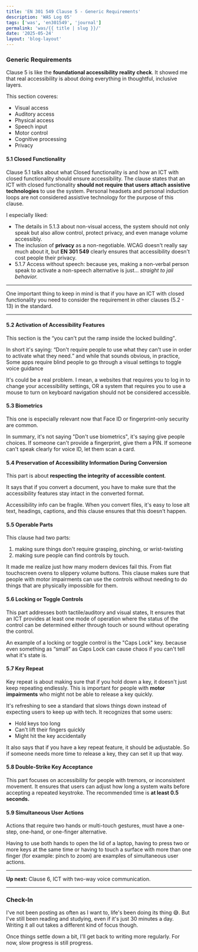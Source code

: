 ```yaml
---
title: 'EN 301 549 Clause 5 - Generic Requirements'
description: 'WAS Log 05'
tags: ['was', 'en301549', 'journal']
permalink: 'was/{{ title | slug }}/'
date: '2025-05-24'
layout: 'blog-layout'
---
```


<div class="blog">
  <h3>Generic Requirements</h3>

  <p>Clause 5 is like the <strong>foundational accessibility reality check</strong>. It showed me that real
    accessibility is about doing everything in thoughtful, inclusive layers.</p>
  <p>This section coveres:</p>

  <ul>
    <li>Visual access</li>
    <li>Auditory access</li>
    <li>Physical access</li>
    <li>Speech input</li>
    <li>Motor control</li>
    <li>Cognitive processing</li>
    <li>Privacy</li>
  </ul>

  <h4>5.1 Closed Functionality</h4>
  <p>Clause 5.1 talks about what Closed functionality is and how an ICT with closed functionality should ensure
    accessibility. The clause states that an ICT with closed functionality <strong>should not require that users attach
      assistive technologies</strong> to use the system. Personal headsets and personal induction loops are not
    considered assistive technology for the purpose of this clause.</p>

  <p>I especially liked:</p>
  <ul>
    <li>The details in 5.1.3 about non-visual access, the system should not only speak but also allow control, protect
      privacy, and even manage volume accessibly.</li>
    <li>The inclusion of <strong>privacy</strong> as a non-negotiable. WCAG doesn't really say much about it, but
      <strong>EN 301 549</strong> clearly ensures that accessibility doesn't cost people their privacy.
    </li>
    <li>5.1.7 Access without speech: because yes, making a non-verbal person speak to activate a non-speech alternative
      is just... <em>straight to jail behavior.</em></li>
  </ul>

  <hr />

  <p>One important thing to keep in mind is that if you have an ICT with closed functionality you need to consider the
    requirement in other clauses (5.2 - 13) in the standard.</p>

  <hr />

  <h4>5.2 Activation of Accessibility Features</h4>
  <p>This section is the <q>you can't put the ramp inside the locked building</q>.</p>
  <p>In short it's saying: <q>Don't require people to use what they can't use in order to activate what they
      need.</q> and while that sounds obvious, in practice, Some apps require blind people to go through a visual
    settings to toggle voice guidance</p>
  <p>It's could be a real problem. I mean, a websites that requires you to log in to change your accessibility settings,
    OR a system that requires you to use a mouse to turn on keyboard navigation should not be considered accessible.</p>

  <h4>5.3 Biometrics</h4>
  <p>This one is especially relevant now that Face ID or fingerprint-only security are common.</p>

  <p>In summary, it's not saying "Don't use biometrics", it's saying give people choices. If someone can't provide a
    fingerprint, give them a PIN. If someone can't speak clearly for voice ID, let them scan a card.</p>

  <h4>5.4 Preservation of Accessibility Information During Conversion</h4>
  <p>This part is about <strong>respecting the integrity of accessible content</strong>.</p>
  <p>It says that if you convert a document, you have to make sure that the accessibility features stay intact in the
    converted format.</p>
  <p>Accessibility info can be fragile. When you convert files, it's easy to lose alt text, headings, captions, and this
    clause ensures that this doesn't happen.</p>

  <h4>5.5 Operable Parts</h4>
  <p>This clause had two parts: </p>
  <ol>
    <li>making sure things don't require grasping, pinching, or wrist-twisting</li>
    <li>making sure people can find controls by touch.</li>
  </ol>
  <p>It made me realize just how many modern devices fail this. From flat touchscreen ovens to
    slippery volume buttons. This clause makes sure that people with motor impairments can use the controls without
    needing to do things that are physically impossible for them.</p>

  <h4>5.6 Locking or Toggle Controls</h4>
  <p>This part addresses both tactile/auditory and visual states, It ensures that an ICT provides at least one mode of
    operation where the status of the control can be determined either through touch or sound without operating the
    control.</p>
  <p>An example of a locking or toggle control is the "Caps Lock" key. because even something as “small” as Caps Lock
    can cause chaos if you can't tell what it's state is.</p>

  <h4>5.7 Key Repeat</h4>

  <p>Key repeat is about making sure that if you hold down a key, it doesn't just keep repeating endlessly. This is
    important for people with <strong>motor impairments</strong> who might not be able to release a key
    quickly.</p>
  <p>It's refreshing to see a standard that slows things down instead of expecting users to keep up with tech. It
    recognizes that some users:</p>
  <ul>
    <li>Hold keys too long</li>
    <li>Can't lift their fingers quickly</li>
    <li>Might hit the key accidentally</li>
  </ul>
  <p>It also says that if you have a key repeat feature, it should be adjustable. So if someone needs more time to
    release a key, they can set it up that way.</p>

  <h4>5.8 Double-Strike Key Acceptance</h4>
  <p>This part focuses on accessibility for people with tremors, or inconsistent movement. It ensures that users can
    adjust how long a system waits before accepting a repeated keystroke. The recommended time is <strong>at least 0.5
      seconds.</strong></p>

  <h4>5.9 Simultaneous User Actions</h4>
  <p>Actions that require two hands or multi-touch gestures, must have a one-step, one-hand, or one-finger alternative.
  </p>
  <p>Having to use both hands to open the lid of a laptop, having to press two or more keys at the same time or
    having to touch a surface with more than one finger (for example: pinch to zoom) are examples of simultaneous user
    actions.</p>

  <hr />
  <p><strong>Up next:</strong> Clause 6, ICT with two-way voice communication.</p>
  <hr />

  <h3>Check-In</h3>

  <p>I've not been posting as often as I want to, life's been doing its thing 😅. But I've still been reading and
    studying, even if it's just 30 minutes a day. Writing it all out takes a different kind of focus though.</p>
  <p>Once things settle down a bit, I'll get back to writing more regularly. For now, slow progress is still progress.
  </p>

</div>
